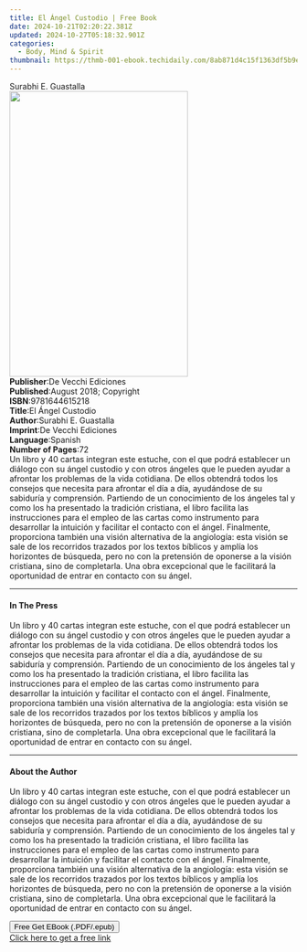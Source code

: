 ```yaml
---
title: El Ángel Custodio | Free Book
date: 2024-10-21T02:20:22.381Z
updated: 2024-10-27T05:18:32.901Z
categories:
  - Body, Mind & Spirit
thumbnail: https://thmb-001-ebook.techidaily.com/8ab871d4c15f1363df5b9ec602220e113b528ac1ad31a7a10f9038c0f3a741bb.jpg
---
```

<main id="book-container">
  <div class="flex flex-col">
    <div class="book-brief flex-1 py-6 px-4 sm:p-6 md:py-10 md:px-8">
      <!-- brief-->
      <div class="book-brief-main">Surabhi E. Guastalla</div>
    </div>
    <div
      class="book-meta-info flex-1 grid gap-4 col-start-1 col-end-3 row-start-1 sm:mb-6 sm:grid-cols-4 lg:gap-6 lg:col-start-2 lg:row-end-6 lg:row-span-6 lg:mb-0"
    >
      <div
        class="book-meta-info-left place-content-center mt-4 p-4 text-sm leading-6 col-start-2 col-span-2 dark:text-slate-400"
      >
        <img
          class="w-full h-500 object-cover rounded-lg sm:h-255 sm:col-span-2 lg:col-span-full"
          src="https://img-001-ebook.techidaily.com/4f4af4aec70a8b89ec8f878c65a32f11f75bc8f8d7e8b1216b8158ebf771c367.jpg"
          alt=""
          width="312"
          height="500"
        />
      </div>
      <div
        class="book-meta-info-right mt-2 col-start-1 row-start-2 col-span-3 self-center"
      >
        <!-- meta data  -->
        <div class="flex flex-col px-4 md:px-8">
          <div class="flex-1">
            <strong>Publisher</strong>:<span class="px-2"
              >De Vecchi Ediciones</span
            >
          </div>
          <div class="flex-1">
            <strong>Published</strong>:<span class="px-2"
              >August 2018; Copyright</span
            >
          </div>
          <div class="flex-1">
            <strong>ISBN</strong>:<span class="px-2">9781644615218</span>
          </div>
          <div class="flex-1">
            <strong>Title</strong>:<span class="px-2">El Ángel Custodio</span>
          </div>
          <div class="flex-1">
            <strong>Author</strong>:<span class="px-2"
              >Surabhi E. Guastalla</span
            >
          </div>
          <div class="flex-1">
            <strong>Imprint</strong>:<span class="px-2"
              >De Vecchi Ediciones</span
            >
          </div>
          <div class="flex-1">
            <strong>Language</strong>:<span class="px-2">Spanish</span>
          </div>
          <div class="flex-1">
            <strong>Number of Pages</strong>:<span class="px-2">72</span>
          </div>
        </div>
      </div>
    </div>
    <div class="book-description flex-1 py-6 px-4 sm:p-6 md:py-10 md:px-8">
      <div class="book-description-main">
        <div accordion-content="" id="description">
          Un libro y 40 cartas integran este estuche, con el que podrá
          establecer un diálogo con su ángel custodio y con otros ángeles que le
          pueden ayudar a afrontar los problemas de la vida cotidiana. De ellos
          obtendrá todos los consejos que necesita para afrontar el día a día,
          ayudándose de su sabiduría y comprensión. Partiendo de un conocimiento
          de los ángeles tal y como los ha presentado la tradición cristiana, el
          libro facilita las instrucciones para el empleo de las cartas como
          instrumento para desarrollar la intuición y facilitar el contacto con
          el ángel. Finalmente, proporciona también una visión alternativa de la
          angiología: esta visión se sale de los recorridos trazados por los
          textos bíblicos y amplía los horizontes de búsqueda, pero no con la
          pretensión de oponerse a la visión cristiana, sino de completarla. Una
          obra excepcional que le facilitará la oportunidad de entrar en
          contacto con su ángel.
        </div>
      </div>
    </div>
    <div class="book-excerpts flex-1 py-6 px-4 sm:p-6 md:py-10 md:px-8">
      <!-- excerpts-->
      <div class="book-excerpts-main">
        <hr />
        <h4 class="placeholder placeholder-heading">
          <span>In The Press</span>
        </h4>
        <p>
          Un libro y 40 cartas integran este estuche, con el que podrá
          establecer un diálogo con su ángel custodio y con otros ángeles que le
          pueden ayudar a afrontar los problemas de la vida cotidiana. De ellos
          obtendrá todos los consejos que necesita para afrontar el día a día,
          ayudándose de su sabiduría y comprensión. Partiendo de un conocimiento
          de los ángeles tal y como los ha presentado la tradición cristiana, el
          libro facilita las instrucciones para el empleo de las cartas como
          instrumento para desarrollar la intuición y facilitar el contacto con
          el ángel. Finalmente, proporciona también una visión alternativa de la
          angiología: esta visión se sale de los recorridos trazados por los
          textos bíblicos y amplía los horizontes de búsqueda, pero no con la
          pretensión de oponerse a la visión cristiana, sino de completarla. Una
          obra excepcional que le facilitará la oportunidad de entrar en
          contacto con su ángel.
        </p>
      </div>
    </div>
    <div class="book-about-author flex-1 py-6 px-4 sm:p-6 md:py-10 md:px-8">
      <!-- about author-->
      <div class="book-main-author-main">
        <hr />
        <h4 class="placeholder placeholder-heading">
          <span>About the Author</span>
        </h4>
        <p>
          Un libro y 40 cartas integran este estuche, con el que podrá
          establecer un diálogo con su ángel custodio y con otros ángeles que le
          pueden ayudar a afrontar los problemas de la vida cotidiana. De ellos
          obtendrá todos los consejos que necesita para afrontar el día a día,
          ayudándose de su sabiduría y comprensión. Partiendo de un conocimiento
          de los ángeles tal y como los ha presentado la tradición cristiana, el
          libro facilita las instrucciones para el empleo de las cartas como
          instrumento para desarrollar la intuición y facilitar el contacto con
          el ángel. Finalmente, proporciona también una visión alternativa de la
          angiología: esta visión se sale de los recorridos trazados por los
          textos bíblicos y amplía los horizontes de búsqueda, pero no con la
          pretensión de oponerse a la visión cristiana, sino de completarla. Una
          obra excepcional que le facilitará la oportunidad de entrar en
          contacto con su ángel.
        </p>
      </div>
    </div>
    <div class="book-free-get flex-1 py-6 px-4 sm:p-6 md:py-10 md:px-8">
      <button
        id="btn-free-get"
        class="bg-blue-500 hover:bg-blue-700 text-white font-bold py-2 px-4 rounded"
      >
        Free Get EBook (.PDF/.epub)
      </button>
      <div id="countdown-display" class="px-2 text-lg mt-2"></div>
      <a
        id="free-link"
        class="hidden bg-blue-500 hover:bg-blue-700 text-white font-bold py-2 px-4 rounded"
        href="https://www.ebooks.com/en-us/book/209824253/el-ngel-custodio/surabhi-e-guastalla/"
        target="_blank"
        >Click here to get a free link</a
      >
    </div>
    <script>
      let countdownTime = 0;
      let countdownInterval = null;
      document
        .getElementById('btn-free-get')
        .addEventListener('click', startCountdown);
      function startCountdown() {
        countdownTime = new Date().getTime() + 60000 * 3;
        countdownInterval = setInterval(updateCountdown, 1000);
        document.getElementById('btn-free-get').disabled = true;
        document
          .getElementById('btn-free-get')
          .classList.add('bg-gray-500', 'cursor-not-allowed');
      }
      function updateCountdown() {
        let currentTime = new Date().getTime();
        let timeLeft = countdownTime - currentTime;
        let secondsLeft = Math.floor(timeLeft / 1000);
        document.getElementById('countdown-display').innerHTML =
          `Remaining time: ${secondsLeft} seconds.`;
        if (secondsLeft <= 0) {
          clearInterval(countdownInterval);
          document.getElementById('btn-free-get').classList.add('hidden');
          document.getElementById('free-link').classList.remove('hidden');
          document.getElementById('countdown-display').innerHTML = '';
        }
      }
    </script>
  </div>
</main>

<ins class="adsbygoogle"
      style="display:block"
      data-ad-client="ca-pub-7571918770474297"
      data-ad-slot="8358498916"
      data-ad-format="auto"
      data-full-width-responsive="true"></ins>
    